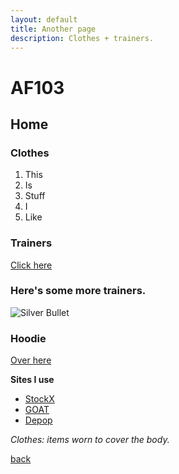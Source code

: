 ```yaml
---
layout: default
title: Another page
description: Clothes + trainers. 
---
```


# AF103 

## Home

### Clothes

1. This
2. Is 
3. Stuff
4. I 
5. Like 


### Trainers 
[Click here](https://www.goat.com/sneakers/yeezy-boost-700-utility-black-yzy-700-utility/used) 


### Here's some more trainers. 
![Silver Bullet](https://cms-cdn.thesolesupplier.co.uk/2017/08/nike-air-max-97-silver-bullet-OG-QS-884421-001-Side.jpg) 


### Hoodie 
[Over here](https://process.fs.grailed.com/AJdAgnqCST4iPtnUxiGtTz/cache=expiry:max/rotate=deg:exif/rotate=deg:0/resize=width:1200,fit:crop/output=quality:70/compress/aqrzwS6cS0mquC7CIW37) 


**Sites I use**  
- [StockX](https://stockx.com/) 
- [GOAT](https://www.goat.com/) 
- [Depop](https://www.depop.com/) 


_Clothes: items worn to cover the body._ 

[back](./)
